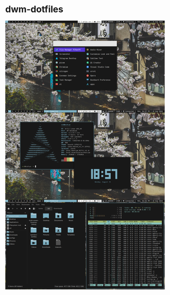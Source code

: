 # dwm-dotfiles 
<img src = "https://raw.githubusercontent.com/siduck765/dwm-dotfiles/master/imageonline-co-merged-image.png">
